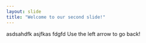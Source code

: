 ```yaml
---
layout: slide
title: "Welcome to our second slide!"
---
```

asdsahdfk asjfkas  fdgfd 
Use the left arrow to go back!
